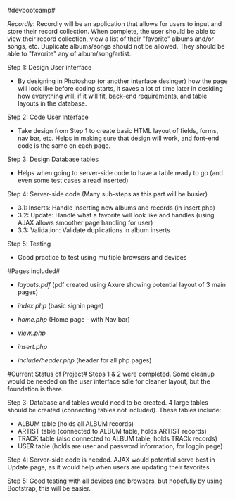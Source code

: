 #devbootcamp#

_Recordly_: Recordly will be an application that allows for users to input and store their record collection. When complete, the user should be able to view their record collection, view a list of their "favorite" albums and/or songs, etc. Duplicate albums/songs should not be allowed. They should be able to "favorite" any of album/song/artist.

Step 1: Design User interface 
+   By designing in Photoshop (or another interface desinger) how the page will look like before coding starts, it saves a lot of time later in desiding how everything will, if it will fit, back-end requirements, and table layouts in the database.

Step 2: Code User Interface
+   Take design from Step 1 to create basic HTML layout of fields, forms, nav bar, etc. Helps in making sure that design will work, and font-end code is the same on each page.

Step 3: Design Database tables
+   Helps when going to server-side code to have a table ready to go (and even some test cases alread inserted)

Step 4: Server-side code
   (Many sub-steps as this part will be busier)
+   3.1: Inserts: Handle inserting new albums and records (in insert.php)
+   3.2: Update: Handle what a favorite will look like and handles (using AJAX allows smoother page handling for user)
+   3.3: Validation: Validate duplications in album inserts
     
Step 5: Testing
+   Good practice to test using multiple browsers and devices


#Pages included#
+ _layouts.pdf_ (pdf created using Axure showing potential layout of 3 main pages)

+   _index.php_ (basic signin page)
+   _home.php_  (Home page - with Nav bar)
+   _view..php_
+   _insert.php_ 
+   _include/header.php_   (header for all php pages)

#Current Status of Project#
Steps 1 & 2 were completed. Some cleanup would be needed on the user interface sdie for cleaner layout, but the foundation is there.

Step 3: Database and tables would need to be created. 4 large tables should be created (connecting tables not included). These tables include:
+	ALBUM table (holds all ALBUM records)
+	ARTIST table (connected to ALBUM table, holds ARTIST records)
+	TRACK table (also connected to ALBUM table, holds TRACk records)
+	USER table (holds are user and password information, for loggin page)

Step 4: Server-side code is needed. AJAX would potential serve best in Update page, as it would help when users are updating their favorites.

Step 5: Good testing with all devices and browsers, but hopefully by using Bootstrap, this will be easier.

